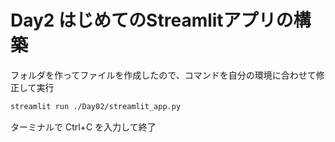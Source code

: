 # Day2 はじめてのStreamlitアプリの構築

フォルダを作ってファイルを作成したので、コマンドを自分の環境に合わせて修正して実行

```bash
streamlit run ./Day02/streamlit_app.py
```

ターミナルで Ctrl+C を入力して終了
